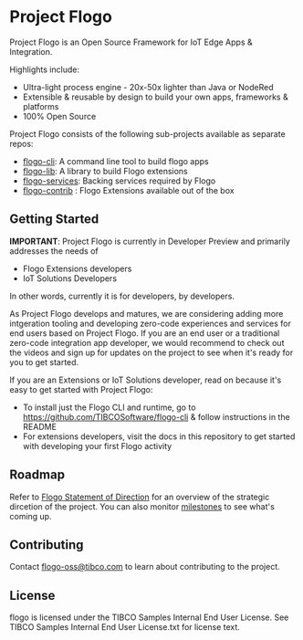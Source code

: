 # Project Flogo

Project Flogo is an Open Source Framework for IoT Edge Apps & Integration. 


Highlights include:
* Ultra-light process engine - 20x-50x lighter than Java or NodeRed
* Extensible & reusable by design to build your own apps, frameworks & platforms 
* 100% Open Source 

Project Flogo consists of the following sub-projects available as separate repos:
* [flogo-cli](https://github.com/TIBCOSoftware/flogo-cli): A command line tool to build flogo apps 
* [flogo-lib](https://github.com/TIBCOSoftware/flogo-lib): A library to build Flogo extensions
* [flogo-services](https://github.com/TIBCOSoftware/flogo-services): Backing services required by Flogo 
* [flogo-contrib](https://github.com/TIBCOSoftware/flogo-contrib) : Flogo Extensions available out of the box

## Getting Started

**IMPORTANT**: Project Flogo is currently in Developer Preview and primarily addresses the needs of   
- Flogo Extensions developers 
- IoT Solutions Developers 

In other words, currently it is for developers, by developers. 

As Project Flogo develops and matures, we are considering adding more intgeration tooling and developing zero-code experiences and services for end users based on Project Flogo. If you are an end user or a traditional zero-code integration app developer, we would recommend to check out the videos and sign up for updates on the project to see when it's ready for you to get started.  

If you are an Extensions or IoT Solutions developer, read on because it's easy to get started with Project Flogo:
* To install just the Flogo CLI and runtime, go to https://github.com/TIBCOSoftware/flogo-cli & follow instructions in the README
* For extensions developers, visit the docs in this repository to get started with developing your first Flogo activity

## Roadmap
Refer to [Flogo Statement of Direction](sod.md) for an overview of the strategic dircetion of the project. You can also monitor [milestones](https://github.com/TIBCOSoftware/flogo/milestones) to see what's coming up. 

## Contributing 
Contact flogo-oss@tibco.com to learn about contributing to the project. 

## License 
flogo is licensed under the  TIBCO Samples Internal End User License. See TIBCO Samples Internal End User License.txt for license text.
